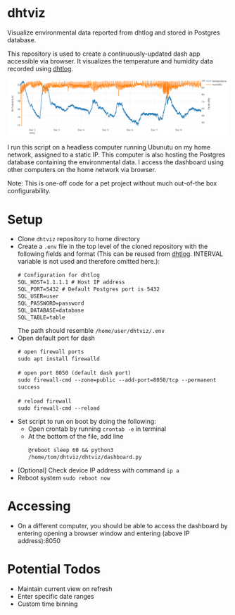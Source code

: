 # dhtviz
Visualize environmental data reported from dhtlog and stored in Postgres database.

This repository is used to create a continuously-updated dash app accessible via browser. It visualizes the temperature and humidity data recorded using [dhtlog](https://github.com/tomhata/dhtlog).

![preview](assets/viz-preview.png)

I run this script on a headless computer running Ubunutu on my home network, assigned to a static IP. This computer is also hosting the Postgres database containing the environmental data. I access the dashboard using other computers on the home network via browser.

Note: This is one-off code for a pet project without much out-of-the box configurability.

# Setup
* Clone `dhtviz` repository to home directory
* Create a `.env` file in the top level of the cloned repository with the following fields and format (This can be reused from [dhtlog](https://github.com/tomhata/dhtlog). INTERVAL variable is not used and therefore omitted here.):
    ```
    # Configuration for dhtlog
    SQL_HOST=1.1.1.1 # Host IP address
    SQL_PORT=5432 # Default Postgres port is 5432
    SQL_USER=user
    SQL_PASSWORD=password
    SQL_DATABASE=database
    SQL_TABLE=table
    ```
    The path should resemble `/home/user/dhtviz/.env`
* Open default port for dash
    ```
    # open firewall ports
    sudo apt install firewalld
    
    # open port 8050 (default dash port)
    sudo firewall-cmd --zone=public --add-port=8050/tcp --permanent success

    # reload firewall
    sudo firewall-cmd --reload
    ```
* Set script to run on boot by doing the following:
  * Open crontab by running `crontab -e` in terminal
  * At the bottom of the file, add line
    ```
    @reboot sleep 60 && python3 /home/tom/dhtviz/dhtviz/dashboard.py
    ```
* [Optional] Check device IP address with command `ip a`
* Reboot system `sudo reboot now`

# Accessing
* On a different computer, you should be able to access the dashboard by entering opening a browser window and entering (above IP address):8050

# Potential Todos
* Maintain current view on refresh
* Enter specific date ranges
* Custom time binning